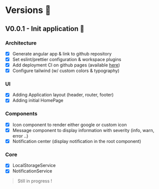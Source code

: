 # Versions 🔖

## V0.0.1 - Init application 🎉

### Architecture

- [x] Generate angular app & link to github repository
- [x] Set eslint/prettier configuration & workspace plugins
- [x] Add deployment CI on github pages (available [here](https://louiiuol.github.io/ngx-lib/))
- [x] Configure tailwind (w/ custom colors & typography)

### UI

- [x] Adding Application layout (header, router, footer)
- [x] Adding initial HomePage

### Components

- [x] Icon component to render either google or custom icon
- [x] Message component to display information with severity (info, warn, error ..)
- [x] Notification center (display notification in the root component)

### Core

- [x] LocalStorageService
- [x] NotificationService

> Still in progress !
